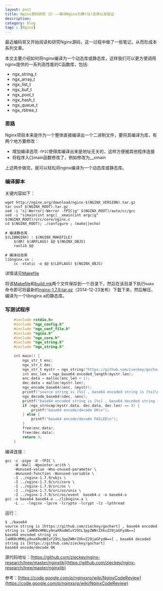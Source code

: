 ```yaml
---
layout: post
title: Nginx源码研究（2）——编译Nginx为静(动)态库以及验证
description: 
category: blog
tags : [Nginx]
---
```


最近编码哥又开始阅读和研究Nginx源码，这一过程中做了一些笔记，从而形成本系列文章。


本文主要介绍如何将nginx编译为一个动态库或静态库，这样我们可以更方便调用nginx提供的一系列高性能的C函数库，包括:

- ngx_string_t
- ngx_array_t
- ngx_list_t
- ngx_buf_t
- ngx_pool_t
- ngx_hash_t
- ngx_queue_t
- ngx_rbtree_t

### 思路

Nginx项目本来是作为一个整体直接编译出一个二进制文件，要将其编译为库，有两个地方要修改：

- 增加编译选项`-fPIC`使得库编译出来是地址无关的，这样方便被其他程序连接
- 将程序入口main函数修改了，例如修改为__xmain

上述两步做完，就可以轻松将nginx编译为一个动态库或静态库。 

### 编译脚本

关键内容如下：

    wget http://nginx.org/download/nginx-$(NGINX_VERSION).tar.gz
    tar zxvf $(NGINX_ROOT).tar.gz 
    sed -i "s|-Werror|-Werror -fPIC|g" $(NGINX_ROOT)/auto/cc/gcc
    sed -i "s|main(int argc|__xmain(int argc|g" $(NGINX_ROOT)/src/core/nginx.c
    cd $(NGINX_ROOT); ./configure ; (make||echo)

	# 编译静态库
	$(LIBNGINX) : $(NGINX_MAKEFILE)
	    $(AR) $(ARFLAGS) $@ $(NGINX_OBJS) 
	    ranlib $@
	
	# 编译动态库
	libnginx.so :
	    cc -static -o $@ $(LDFLAGS) $(NGINX_OBJS)

详情请见[Makefile](https://github.com/zieckey/nginx-research/blob/master/libnginx/Makefile)

将该[Makefile](https://github.com/zieckey/nginx-research/blob/master/libnginx/Makefile)和[build.mk](https://github.com/zieckey/nginx-research/blob/master/libnginx/build.mk)两个文件保存到一个目录下，然后在该目录下执行`make`命令即可将最新的[nginx-1.7.9.tar.gz](http://nginx.org/download/nginx-1.7.9.tar.gz)（2014-12-23发布）下载下来，然后解压、编译为一个libnginx.a的静态库。

### 写测试程序

```C
	#include <stdio.h>
	#include "ngx_config.h"
	#include "ngx_conf_file.h"
	#include "nginx.h"
	#include "ngx_core.h"
	#include "ngx_string.h"
	#include "ngx_string.h"
	
	int main() {
	    ngx_str_t enc;
	    ngx_str_t dec;
	    ngx_str_t mystr = ngx_string("https://github.com/zieckey/gochart");
	    int enc_len = ngx_base64_encoded_length(mystr.len);
	    enc.data = malloc(enc_len + 1);
	    dec.data = malloc(mystr.len);
	    ngx_encode_base64(&enc, &mystr);
	    printf("source string is [%s] , base64 encoded string is [%s]\n", mystr.data, enc.data);
	    ngx_decode_base64(&dec, &enc);
	    printf("base64 encoded string is [%s] , base64 decoded string is [%s]\n", enc.data, dec.data);
	    if (ngx_strncmp(mystr.data, dec.data, dec.len) == 0) {
	        printf("base64 encode/decode OK\n");
	    } else {
	        printf("base64 encode/decode FAILED\n");
	    }
	    free(enc.data);
	    free(dec.data);
	    return 0;
	}
```

编译连接：

	gcc -c -pipe -O -fPIC \
		-W -Wall -Wpointer-arith \
		-Wunused-value -Wno-unused-parameter \
		-Wunused-function -Wunused-variable \
		-I ../nginx-1.7.9/objs \
		-I ../nginx-1.7.9/src/core \
		-I ../nginx-1.7.9/src/os \
		-I ../nginx-1.7.9/src/os/unix \
		-I ../nginx-1.7.9/src/os/event  base64.c -o base64.o
	gcc -o base64 base64.o ../libnginx.a \
		-L .. -lnginx -lpcre -lcrypto -lcrypt -lz -lpthread

运行：

	$ ./base64 
	source string is [https://github.com/zieckey/gochart] , base64 encoded string is [aHR0cHM6Ly9naXRodWIuY29tL3ppZWNrZXkvZ29jaGFydA==]
	base64 encoded string is [aHR0cHM6Ly9naXRodWIuY29tL3ppZWNrZXkvZ29jaGFydA==] , base64 decoded string is [https://github.com/zieckey/gochart]
	base64 encode/decode OK


源代码地址：[https://github.com/zieckey/nginx-research/tree/master/nginxlib](https://github.com/zieckey/nginx-research/tree/master/nginxlib)

参考：[https://code.google.com/p/nginxsrp/wiki/NginxCodeReview](https://code.google.com/p/nginxsrp/wiki/NginxCodeReview)